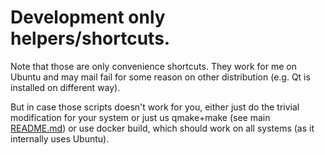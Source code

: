 # Development only helpers/shortcuts.

Note that those are only convenience shortcuts. They work for me on Ubuntu and may mail fail for some reason on
other distribution (e.g. Qt is installed on different way).

But in case those scripts doesn't work for you, either just do the trivial modification for your system
or just us qmake+make (see main [README.md](../README.md)) or
use docker build, which should work on all systems (as it internally uses Ubuntu).